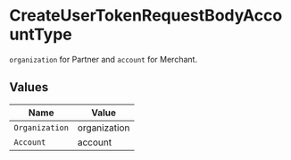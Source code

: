 # CreateUserTokenRequestBodyAccountType

`organization` for Partner and `account` for Merchant.


## Values

| Name           | Value          |
| -------------- | -------------- |
| `Organization` | organization   |
| `Account`      | account        |